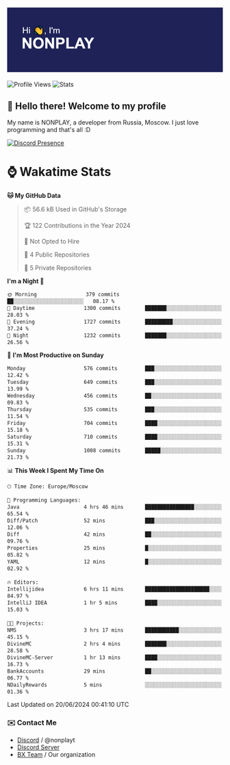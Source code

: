 ![Discord Presence](./header.png)
<br></br>
![Profile Views](https://komarev.com/ghpvc/?username=NONPLAYT&color=blue&style=for-the-badge)
![Stats](https://img.shields.io/badge/0%25-OPTIMIZED-orange?style=for-the-badge)


## :wave: Hello there! Welcome to my profile

My name is NONPLAY, a developer from Russia, Moscow. I just love programming and that's all :D

[![Discord Presence](https://lanyard.cnrad.dev/api/597087584090587177?showDisplayName=true)](https://discord.com/users/597087584090587177) 

# ⌚ Wakatime Stats

<!--START_SECTION:waka-->
**🐱 My GitHub Data** 

> 📦 56.6 kB Used in GitHub's Storage 
 > 
> 🏆 122 Contributions in the Year 2024
 > 
> 🚫 Not Opted to Hire
 > 
> 📜 4 Public Repositories 
 > 
> 🔑 5 Private Repositories 
 > 
**I'm a Night 🦉** 

```text
🌞 Morning                379 commits         ██░░░░░░░░░░░░░░░░░░░░░░░   08.17 % 
🌆 Daytime                1300 commits        ███████░░░░░░░░░░░░░░░░░░   28.03 % 
🌃 Evening                1727 commits        █████████░░░░░░░░░░░░░░░░   37.24 % 
🌙 Night                  1232 commits        ███████░░░░░░░░░░░░░░░░░░   26.56 % 
```
📅 **I'm Most Productive on Sunday** 

```text
Monday                   576 commits         ███░░░░░░░░░░░░░░░░░░░░░░   12.42 % 
Tuesday                  649 commits         ███░░░░░░░░░░░░░░░░░░░░░░   13.99 % 
Wednesday                456 commits         ██░░░░░░░░░░░░░░░░░░░░░░░   09.83 % 
Thursday                 535 commits         ███░░░░░░░░░░░░░░░░░░░░░░   11.54 % 
Friday                   704 commits         ████░░░░░░░░░░░░░░░░░░░░░   15.18 % 
Saturday                 710 commits         ████░░░░░░░░░░░░░░░░░░░░░   15.31 % 
Sunday                   1008 commits        █████░░░░░░░░░░░░░░░░░░░░   21.73 % 
```


📊 **This Week I Spent My Time On** 

```text
🕑︎ Time Zone: Europe/Moscow

💬 Programming Languages: 
Java                     4 hrs 46 mins       ████████████████░░░░░░░░░   65.54 % 
Diff/Patch               52 mins             ███░░░░░░░░░░░░░░░░░░░░░░   12.06 % 
Diff                     42 mins             ██░░░░░░░░░░░░░░░░░░░░░░░   09.76 % 
Properties               25 mins             █░░░░░░░░░░░░░░░░░░░░░░░░   05.82 % 
YAML                     12 mins             █░░░░░░░░░░░░░░░░░░░░░░░░   02.92 % 

🔥 Editors: 
Intellijidea             6 hrs 11 mins       █████████████████████░░░░   84.97 % 
IntelliJ IDEA            1 hr 5 mins         ████░░░░░░░░░░░░░░░░░░░░░   15.03 % 

🐱‍💻 Projects: 
NMS                      3 hrs 17 mins       ███████████░░░░░░░░░░░░░░   45.15 % 
DivineMC                 2 hrs 4 mins        ███████░░░░░░░░░░░░░░░░░░   28.58 % 
DivineMC-Server          1 hr 13 mins        ████░░░░░░░░░░░░░░░░░░░░░   16.73 % 
BankAccounts             29 mins             ██░░░░░░░░░░░░░░░░░░░░░░░   06.77 % 
NDailyRewards            5 mins              ░░░░░░░░░░░░░░░░░░░░░░░░░   01.36 % 
```


 Last Updated on 20/06/2024 00:41:10 UTC
<!--END_SECTION:waka-->

### ✉️ Contact Me

- [Discord](https://discord.com/users/597087584090587177) / @nonplayt
- [Discord Server](https://discord.gg/p7cxhw7E2M)
- [BX Team](https://github.com/BX-Team) / Our organization
